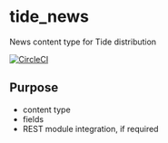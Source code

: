 # tide_news
News content type for Tide distribution

[![CircleCI](https://circleci.com/gh/dpc-sdp/tide_page.svg?style=shield&circle-token=da3182e07ee54535d83a516da52f2025d42f0fb6)](https://circleci.com/gh/dpc-sdp/tide_page)

## Purpose
- content type
- fields
- REST module integration, if required
